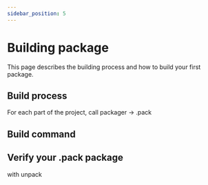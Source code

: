 ```yaml
---
sidebar_position: 5
---
```


# Building package
This page describes the building process and how to build your first package.

## Build process
For each part of the project, call packager -> .pack

## Build command

## Verify your .pack package

with unpack